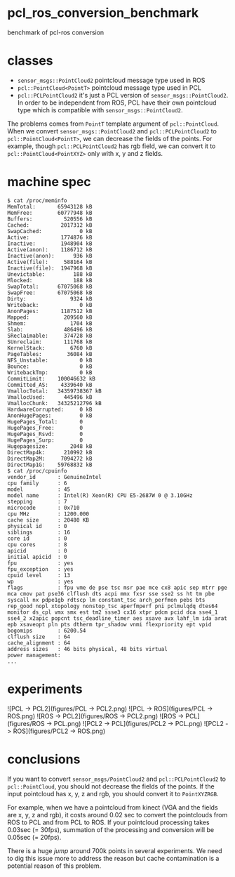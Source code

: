 pcl_ros_conversion_benchmark
============================

benchmark of pcl-ros conversion

# classes
* `sensor_msgs::PointCloud2` pointcloud message type used in ROS
* `pcl::PointCloud<PointT>` pointcloud message type used in PCL
* `pcl::PCLPointCloud2` it's just a PCL version of `sensor_msgs::PointCloud2`. In order to be independent from ROS, PCL have their own pointcloud type
which is compatible with `sensor_msgs::PointCloud2`.

The problems comes from `PointT` template argument of `pcl::PointCloud`. When we convert `sensor_msgs::PointCloud2`
and `pcl::PCLPointCloud2` to `pcl::PointCloud<PointT>`, we can decrease the fields of the points.
For example, though `pcl::PCLPointCloud2` has rgb field, we can convert it to `pcl::PointCloud<PointXYZ>` only
with x, y and z fields.

# machine spec
```
$ cat /proc/meminfo
MemTotal:       65943128 kB
MemFree:        60777948 kB
Buffers:          520556 kB
Cached:          2017312 kB
SwapCached:            0 kB
Active:          1774876 kB
Inactive:        1948904 kB
Active(anon):    1186712 kB
Inactive(anon):      936 kB
Active(file):     588164 kB
Inactive(file):  1947968 kB
Unevictable:         188 kB
Mlocked:             188 kB
SwapTotal:      67075068 kB
SwapFree:       67075068 kB
Dirty:              9324 kB
Writeback:             0 kB
AnonPages:       1187512 kB
Mapped:           209560 kB
Shmem:              1704 kB
Slab:             486496 kB
SReclaimable:     374728 kB
SUnreclaim:       111768 kB
KernelStack:        6760 kB
PageTables:        36084 kB
NFS_Unstable:          0 kB
Bounce:                0 kB
WritebackTmp:          0 kB
CommitLimit:    100046632 kB
Committed_AS:    4339640 kB
VmallocTotal:   34359738367 kB
VmallocUsed:      445496 kB
VmallocChunk:   34325212796 kB
HardwareCorrupted:     0 kB
AnonHugePages:         0 kB
HugePages_Total:       0
HugePages_Free:        0
HugePages_Rsvd:        0
HugePages_Surp:        0
Hugepagesize:       2048 kB
DirectMap4k:      210992 kB
DirectMap2M:     7094272 kB
DirectMap1G:    59768832 kB
$ cat /proc/cpuinfo
vendor_id       : GenuineIntel
cpu family      : 6
model           : 45
model name      : Intel(R) Xeon(R) CPU E5-2687W 0 @ 3.10GHz
stepping        : 7
microcode       : 0x710
cpu MHz         : 1200.000
cache size      : 20480 KB
physical id     : 0
siblings        : 16
core id         : 0
cpu cores       : 8
apicid          : 0
initial apicid  : 0
fpu             : yes
fpu_exception   : yes
cpuid level     : 13
wp              : yes
flags           : fpu vme de pse tsc msr pae mce cx8 apic sep mtrr pge mca cmov pat pse36 clflush dts acpi mmx fxsr sse sse2 ss ht tm pbe syscall nx pdpe1gb rdtscp lm constant_tsc arch_perfmon pebs bts rep_good nopl xtopology nonstop_tsc aperfmperf pni pclmulqdq dtes64 monitor ds_cpl vmx smx est tm2 ssse3 cx16 xtpr pdcm pcid dca sse4_1 sse4_2 x2apic popcnt tsc_deadline_timer aes xsave avx lahf_lm ida arat epb xsaveopt pln pts dtherm tpr_shadow vnmi flexpriority ept vpid
bogomips        : 6200.54
clflush size    : 64
cache_alignment : 64
address sizes   : 46 bits physical, 48 bits virtual
power management:
...
```

# experiments


![PCL -> PCL2](figures/PCL -> PCL2.png)
![PCL -> ROS](figures/PCL -> ROS.png)
![ROS -> PCL2](figures/ROS -> PCL2.png)
![ROS -> PCL](figures/ROS -> PCL.png)
![PCL2 -> PCL](figures/PCL2 -> PCL.png)
![PCL2 -> ROS](figures/PCL2 -> ROS.png)

# conclusions
If you want to convert `sensor_msgs/PointCloud2` and `pcl::PCLPointCloud2` to `pcl::PointCloud`, you
should not decrease the fields of the points.
If the input pointcloud has x, y, z and rgb, you should convert it to `PointXYZRGB`.

For example, when we have a pointcloud from kinect (VGA and the fields are x, y, z and rgb),
it costs around 0.02 sec to convert the pointclouds from ROS to PCL and from PCL to ROS.
If your pointcloud processing takes 0.03sec (= 30fps), summation of the processing and conversion will be
0.05sec (= 20fps).

There is a huge *jump* around 700k points in several experiments. We need to dig this issue more to address
the reason but cache contamination is a potential reason of this problem.
